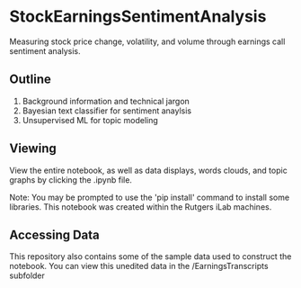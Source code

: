 # StockEarningsSentimentAnalysis
Measuring stock price change, volatility, and volume through earnings call sentiment analysis.

## Outline

1. Background information and technical jargon
2. Bayesian text classifier for sentiment anaylsis
3. Unsupervised ML for topic modeling

## Viewing 
View the entire notebook, as well as data displays, words clouds, and topic graphs by clicking the .ipynb file.

Note: You may be prompted to use the 'pip install' command to install some libraries. This notebook was created within the Rutgers iLab machines.

## Accessing Data
This repository also contains some of the sample data used to construct the notebook. You can view this unedited data in the /EarningsTranscripts subfolder
